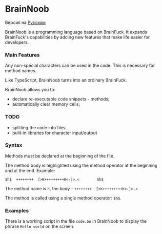 # BrainNoob

Версия на [Русском](README_RU.md) 

BrainNoob is a programming language based on BrainFuck.
It expands BrainFuck's capabilities by adding new features that make life easier for developers.

### Main Features

Any non-special characters can be used in the code. This is necessary for method names.

Like TypeScript, BrainNoob turns into an ordinary BrainFuck.

BrainNoob allows you to:

- declare re-executable code snippets - methods;
- automatically clear memory cells;

### TODO

- splitting the code into files
- built-in libraries for character input/output

### Syntax

Methods must be declared at the beginning of the file.

The method body is highlighted using the method operator at the beginning and at the end. Example:

```bn
$h$  ++++++++  [>K+++++++++K<-]>.<        $h$
```

The method name is `h`, the body - `++++++++  [>K+++++++++K<-]>.<`

The method is called using a single method operator: `$h$`.


### Examples
There is a working script in the file `code.bn` in BrainNoob to display the phrase `Hello world` on the screen.